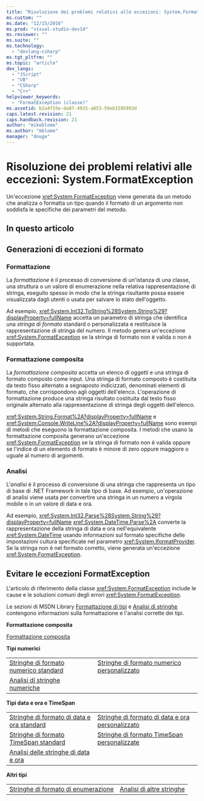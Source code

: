 ```yaml
---
title: "Risoluzione dei problemi relativi alle eccezioni: System.FormatException | Microsoft Docs"
ms.custom: ""
ms.date: "12/15/2016"
ms.prod: "visual-studio-dev14"
ms.reviewer: ""
ms.suite: ""
ms.technology: 
  - "devlang-csharp"
ms.tgt_pltfrm: ""
ms.topic: "article"
dev_langs: 
  - "JScript"
  - "VB"
  - "CSharp"
  - "C++"
helpviewer_keywords: 
  - "FormatException (classe)"
ms.assetid: b2a4f55e-da87-4915-a053-59eb1595993d
caps.latest.revision: 21
caps.handback.revision: 21
author: "mikeblome"
ms.author: "mblome"
manager: "douge"
---
```

# Risoluzione dei problemi relativi alle eccezioni: System.FormatException
Un'eccezione <xref:System.FormatException> viene generata da un metodo che analizza o formatta un tipo quando il formato di un argomento non soddisfa le specifiche dei parametri del metodo.  
  
## In questo articolo  
  
## Generazioni di eccezioni di formato  
  
### Formattazione  
 La *formattazione* è il processo di conversione di un'istanza di una classe, una struttura o un valore di enumerazione nella relativa rappresentazione di stringa, eseguito spesso in modo che la stringa risultante possa essere visualizzata dagli utenti o usata per salvare lo stato dell'oggetto.  
  
 Ad esempio, <xref:System.Int32.ToString%28System.String%29?displayProperty=fullName> accetta un parametro di stringa che identifica una *stringa di formato* standard o personalizzata e restituisce la rappresentazione di stringa del numero. Il metodo genera un'eccezione <xref:System.FormatException> se la stringa di formato non è valida o non è supportata.  
  
### Formattazione composita  
 La *formattazione composita* accetta un elenco di oggetti e una stringa di formato composto come input. Una stringa di formato composto è costituita da testo fisso alternato a segnaposto indicizzati, denominati elementi di formato, che corrispondono agli oggetti dell'elenco. L'operazione di formattazione produce una stringa risultato costituita dal testo fisso originale alternato alla rappresentazione di stringa degli oggetti dell'elenco.  
  
 <xref:System.String.Format%2A?displayProperty=fullName> e <xref:System.Console.WriteLine%2A?displayProperty=fullName> sono esempi di metodi che eseguono la formattazione composita. I metodi che usano la formattazione composita generano un'eccezione <xref:System.FormatException> se la stringa di formato non è valida oppure se l'indice di un elemento di formato è minore di zero oppure maggiore o uguale al numero di argomenti.  
  
### Analisi  
 L'*analisi* è il processo di conversione di una stringa che rappresenta un tipo di base di .NET Framework in tale tipo di base. Ad esempio, un'operazione di analisi viene usata per convertire una stringa in un numero a virgola mobile o in un valore di data e ora.  
  
 Ad esempio, <xref:System.Int32.Parse%28System.String%29?displayProperty=fullName> <xref:System.DateTime.Parse%2A> converte la rappresentazione della stringa di data e ora nell'equivalente <xref:System.DateTime> usando informazioni sul formato specifiche delle impostazioni cultura specificate nel parametro <xref:System.IformatProvider>. Se la stringa non è nel formato corretto, viene generata un'eccezione <xref:System.FormatException>.  
  
## Evitare le eccezioni FormatException  
 L'articolo di riferimento della classe <xref:System.FormatException> include le cause e le soluzioni comuni degli errori <xref:System.FormatException>.  
  
 Le sezioni di MSDN Library [Formattazione di tipi](../Topic/Formatting%20Types%20in%20the%20.NET%20Framework.md) e [Analisi di stringhe](../Topic/Parsing%20Strings%20in%20the%20.NET%20Framework.md) contengono informazioni sulla formattazione e l'analisi corrette dei tipi.  
  
 **Formattazione composita**  
  
 [Formattazione composita](../Topic/Composite%20Formatting.md)  
  
 **Tipi numerici**  
  
|||  
|-|-|  
|[Stringhe di formato numerico standard](../Topic/Standard%20Numeric%20Format%20Strings.md)|[Stringhe di formato numerico personalizzato](../Topic/Custom%20Numeric%20Format%20Strings.md)|  
|[Analisi di stringhe numeriche](../Topic/Parsing%20Numeric%20Strings%20in%20the%20.NET%20Framework.md)||  
  
 **Tipi data e ora e TimeSpan**  
  
|||  
|-|-|  
|[Stringhe di formato di data e ora standard](../Topic/Standard%20Date%20and%20Time%20Format%20Strings.md)|[Stringhe di formato di data e ora personalizzato](../Topic/Custom%20Date%20and%20Time%20Format%20Strings.md)|  
|[Stringhe di formato TimeSpan standard](../Topic/Standard%20TimeSpan%20Format%20Strings.md)|[Stringhe di formato TimeSpan personalizzate](../Topic/Custom%20TimeSpan%20Format%20Strings.md)|  
|[Analisi delle stringhe di data e ora](../Topic/Parsing%20Date%20and%20Time%20Strings%20in%20the%20.NET%20Framework.md)||  
  
 **Altri tipi**  
  
|||  
|-|-|  
|[Stringhe di formato di enumerazione](../Topic/Enumeration%20Format%20Strings.md)|[Analisi di altre stringhe](../Topic/Parsing%20Other%20Strings%20in%20the%20.NET%20Framework.md)|